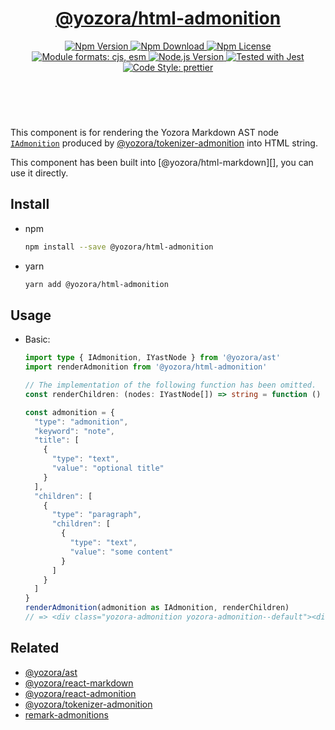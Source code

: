 <header>
  <h1 align="center">
    <a href="https://github.com/guanghechen/yozora-html/tree/main/packages/admonition#readme">@yozora/html-admonition</a>
  </h1>
  <div align="center">
    <a href="https://www.npmjs.com/package/@yozora/html-admonition">
      <img
        alt="Npm Version"
        src="https://img.shields.io/npm/v/@yozora/html-admonition.svg"
      />
    </a>
    <a href="https://www.npmjs.com/package/@yozora/html-admonition">
      <img
        alt="Npm Download"
        src="https://img.shields.io/npm/dm/@yozora/html-admonition.svg"
      />
    </a>
    <a href="https://www.npmjs.com/package/@yozora/html-admonition">
      <img
        alt="Npm License"
        src="https://img.shields.io/npm/l/@yozora/html-admonition.svg"
      />
    </a>
    <a href="#install">
      <img
        alt="Module formats: cjs, esm"
        src="https://img.shields.io/badge/module_formats-cjs%2C%20esm-green.svg"
      />
    </a>
    <a href="https://github.com/nodejs/node">
      <img
        alt="Node.js Version"
        src="https://img.shields.io/node/v/@yozora/html-admonition"
      />
    </a>
    <a href="https://github.com/facebook/jest">
      <img
        alt="Tested with Jest"
        src="https://img.shields.io/badge/tested_with-jest-9c465e.svg"
      />
    </a>
    <a href="https://github.com/prettier/prettier">
      <img
        alt="Code Style: prettier"
        src="https://img.shields.io/badge/code_style-prettier-ff69b4.svg?style=flat-square"
      />
    </a>
  </div>
</header>
<br/>

This component is for rendering the Yozora Markdown AST node [`IAdmonition`][@yozora/ast] 
produced by [@yozora/tokenizer-admonition][] into HTML string.

This component has been built into [@yozora/html-markdown][], you can use it directly.

## Install

* npm

  ```bash
  npm install --save @yozora/html-admonition
  ```

* yarn

  ```bash
  yarn add @yozora/html-admonition
  ```


## Usage

* Basic:

  ```typescript
  import type { IAdmonition, IYastNode } from '@yozora/ast'
  import renderAdmonition from '@yozora/html-admonition'

  // The implementation of the following function has been omitted.
  const renderChildren: (nodes: IYastNode[]) => string = function () {}

  const admonition = {
    "type": "admonition",
    "keyword": "note",
    "title": [
      {
        "type": "text",
        "value": "optional title"
      }
    ],
    "children": [
      {
        "type": "paragraph",
        "children": [
          {
            "type": "text",
            "value": "some content"
          }
        ]
      }
    ]
  }
  renderAdmonition(admonition as IAdmonition, renderChildren)
  // => <div class="yozora-admonition yozora-admonition--default"><div class="yozora-admonition__heading"><h5><span class="yozora-text">optional title</span></h5></div><div class="yozora-admonition__body"><p class="yozora-paragraph"><span class="yozora-text">some content</span></p></div></div>
  ```

## Related

* [@yozora/ast][]
* [@yozora/react-markdown][]
* [@yozora/react-admonition][]
* [@yozora/tokenizer-admonition][]
* [remark-admonitions][]


[@yozora/ast]: https://www.npmjs.com/package/@yozora/ast#admonition
[@yozora/react-markdown]: https://www.npmjs.com/package/@yozora/react-markdown
[@yozora/tokenizer-admonition]: https://www.npmjs.com/package/@yozora/tokenizer-admonition
[@yozora/react-admonition]: https://www.npmjs.com/package/@yozora/react-admonition
[remark-admonitions]: https://github.com/elviswolcott/remark-admonitions
